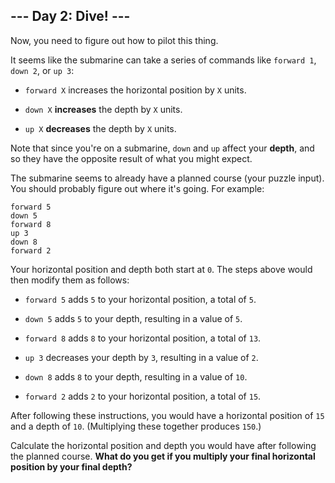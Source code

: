 ## --- Day 2: Dive! ---
Now, you need to figure out how to pilot this thing<!--- Tank, I need a pilot program for a B212 helicopter. -->.
 
It seems like the submarine can take a series of commands like `forward 1`, `down 2`, or `up 3`:
 
 
- `forward X` increases the horizontal position by `X` units.
 
- `down X` **increases** the depth by `X` units.
 
- `up X` **decreases** the depth by `X` units.
 
 
Note that since you're on a submarine, `down` and `up` affect your **depth**, and so they have the opposite result of what you might expect.
 
The submarine seems to already have a planned course (your puzzle input). You should probably figure out where it's going. For example:
 

```
forward 5
down 5
forward 8
up 3
down 8
forward 2
```

 
Your horizontal position and depth both start at `0`. The steps above would then modify them as follows:
 
 
- `forward 5` adds `5` to your horizontal position, a total of `5`.
 
- `down 5` adds `5` to your depth, resulting in a value of `5`.
 
- `forward 8` adds `8` to your horizontal position, a total of `13`.
 
- `up 3` decreases your depth by `3`, resulting in a value of `2`.
 
- `down 8` adds `8` to your depth, resulting in a value of `10`.
 
- `forward 2` adds `2` to your horizontal position, a total of `15`.
 
 
After following these instructions, you would have a horizontal position of `15` and a depth of `10`. (Multiplying these together produces `150`.)
 
Calculate the horizontal position and depth you would have after following the planned course. **What do you get if you multiply your final horizontal position by your final depth?**
 